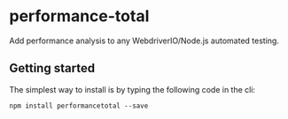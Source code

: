 # performance-total
Add performance analysis to any WebdriverIO/Node.js automated testing.

<h2>Getting started</h2>
The simplest way to install is by typing the following code in the cli:

```
npm install performancetotal --save
```
